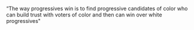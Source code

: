 “The way progressives win is to find progressive candidates of color who can build trust with voters of color and then can win over white progressives"  